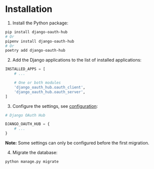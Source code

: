 # Installation

1. Install the Python package:
```bash
pip install django-oauth-hub
# Or
pipenv install django-oauth-hub
# Or
poetry add django-oauth-hub
```
2. Add the Django applications to the list of installed applications:

```python
INSTALLED_APPS = [
    # ...

    # One or both modules
    'django_oauth_hub.oauth_client',
    'django_oauth_hub.oauth_server',
]
```
3. Configure the settings, see [configuration](configuration.md):
```python
# Django OAuth Hub

DJANGO_OAUTH_HUB = {
    # ...
}
```
**Note:** Some settings can only be configured before the first migration.

4. Migrate the database:
```bash
python manage.py migrate
```
